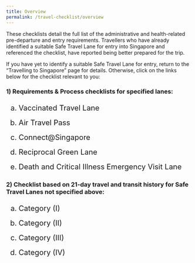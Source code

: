 ```yaml
---
title: Overview
permalink: /travel-checklist/overview
---
```

These checklists detail the full list of the administrative and health-related pre-departure and entry requirements. Travellers who have already identified a suitable Safe Travel Lane for entry into Singapore and referenced the checklist, have reported being better prepared for the trip. 

If you have yet to identify a suitable Safe Travel Lane for entry, return to the “Travelling to Singapore” page for details. Otherwise, click on the links below for the checklist relevant to you:

### 1)	Requirements & Process checklists for specified lanes:

<ol style="font-size:20px; margin-bottom:0px;">
	<li style="font-size:20px; margin-top:0px; margin-bottom:0px; line-height:1.5; list-style-type:lower-alpha; ">Vaccinated Travel Lane
	</li>
	<li style="font-size:20px; margin-top:10px; margin-bottom:0px; line-height:1.5; list-style-type:lower-alpha; ">Air Travel Pass
	</li>
		<li style="font-size:20px; margin-top:10px; margin-bottom:0px; line-height:1.5; list-style-type:lower-alpha; ">Connect@Singapore
	</li>
		<li style="font-size:20px; margin-top:10px; margin-bottom:0px; line-height:1.5; list-style-type:lower-alpha; ">Reciprocal Green Lane
	</li>
		<li style="font-size:20px; margin-top:10px; margin-bottom:0px; line-height:1.5; list-style-type:lower-alpha; ">Death and Critical Illness Emergency Visit Lane
	</li>
</ol>

### 2)	Checklist based on 21-day travel and transit history for Safe Travel Lanes not specified above:

<ol style="font-size:20px; margin-bottom:0px;">
	<li style="font-size:20px; margin-top:0px; margin-bottom:0px; line-height:1.5; list-style-type:lower-alpha; ">Category (I)
	</li>
	<li style="font-size:20px; margin-top:10px; margin-bottom:0px; line-height:1.5; list-style-type:lower-alpha; ">Category (II)
	</li>
		<li style="font-size:20px; margin-top:10px; margin-bottom:0px; line-height:1.5; list-style-type:lower-alpha; ">Category (III)
	</li>
		<li style="font-size:20px; margin-top:10px; margin-bottom:0px; line-height:1.5; list-style-type:lower-alpha; ">Category (IV)
	</li>
</ol>

